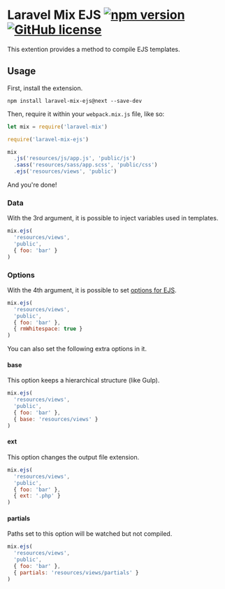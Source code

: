 # Laravel Mix EJS [![npm version](https://img.shields.io/npm/v/laravel-mix-ejs.svg?style=flat-square)](https://www.npmjs.com/package/laravel-mix-ejs) [![GitHub license](https://img.shields.io/badge/license-MIT-green.svg?style=flat-square)](https://github.com/dsktschy/laravel-mix-ejs/blob/master/LICENSE.txt)

This extention provides a method to compile EJS templates.

## Usage

First, install the extension.

```
npm install laravel-mix-ejs@next --save-dev
```

Then, require it within your `webpack.mix.js` file, like so:

```js
let mix = require('laravel-mix')

require('laravel-mix-ejs')

mix
  .js('resources/js/app.js', 'public/js')
  .sass('resources/sass/app.scss', 'public/css')
  .ejs('resources/views', 'public')
```

And you're done!

### Data

With the 3rd argument, it is possible to inject variables used in templates.

```js
mix.ejs(
  'resources/views',
  'public',
  { foo: 'bar' }
)
```

### Options

With the 4th argument, it is possible to set [options for EJS](https://github.com/mde/ejs#options).

```js
mix.ejs(
  'resources/views',
  'public',
  { foo: 'bar' },
  { rmWhitespace: true }
)
```

You can also set the following extra options in it.

#### base

This option keeps a hierarchical structure (like Gulp).

```js
mix.ejs(
  'resources/views',
  'public',
  { foo: 'bar' },
  { base: 'resources/views' }
)
```

#### ext

This option changes the output file extension.

```js
mix.ejs(
  'resources/views',
  'public',
  { foo: 'bar' },
  { ext: '.php' }
)
```

#### partials

Paths set to this option will be watched but not compiled.

```js
mix.ejs(
  'resources/views',
  'public',
  { foo: 'bar' },
  { partials: 'resources/views/partials' }
)
```
